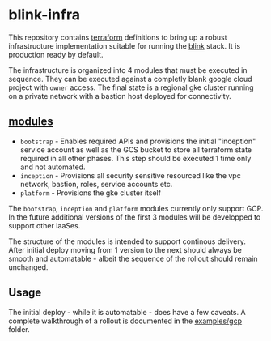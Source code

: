 # blink-infra

This repository contains [terraform](https://www.terraform.io) definitions to bring up a robust infrastructure implementation suitable for running the [blink](https://github.com/blinkbitcoin/blink) stack.
It is production ready by default.

The infrastructure is organized into 4 modules that must be executed in sequence.
They can be executed against a completly blank google cloud project with `owner` access.
The final state is a regional gke cluster running on a private network with a bastion host deployed for connectivity.

## [modules](./modules)

- `bootstrap` - Enables required APIs and provisions the initial "inception" service account as well as the GCS bucket to store all terraform state required in all other phases. This step should be executed 1 time only and not automated.
- `inception` - Provisions all security sensitive resourced like the vpc network, bastion, roles, service accounts etc.
- `platform` - Provisions the gke cluster itself

The `bootstrap`, `inception` and `platform` modules currently only support GCP.
In the future additional versions of the first 3 modules will be developped to support other IaaSes.

The structure of the modules is intended to support continous delivery.
After initial deploy moving from 1 version to the next should always be smooth and automatable - albeit the sequence of the rollout should remain unchanged.

## Usage

The initial deploy - while it is automatable - does have a few caveats.
A complete walkthrough of a rollout is documented in the [examples/gcp](./examples/gcp) folder.
